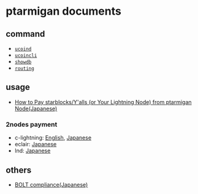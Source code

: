 # ptarmigan documents

## command

* [`ucoind`](ucoind.md)
* [`ucoincli`](ucoincli.md)
* [`showdb`](showdb.md)
* [`routing`](routing.md)

## usage

* [How to Pay starblocks/Y'alls (or Your Lightning Node) from ptarmigan Node(Japanese)](howtopay_starblocks_ja.md)

### 2nodes payment

* c-lightning: [English](testnet_2nodes_clightning.md), [Japanese](testnet_2nodes_clightning_ja.md)
* eclair: [Japanese](testnet_2nodes_eclair_ja.md)
* lnd: [Japanese](testnet_2nodes_lnd_ja.md)

## others

* [BOLT compliance(Japanese)](bolt_compliant_ja.md)
